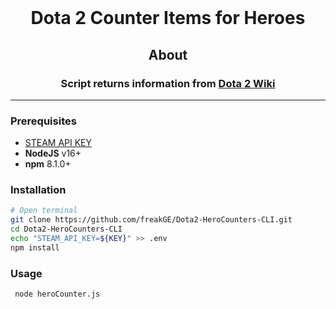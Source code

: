 <br>
<h1 align="center">Dota 2 Counter Items for Heroes</h1>

<h2 align="center">About</h2>
<h3 align="center">Script returns information from <a href="https://dota2.fandom.com/wiki/Dota_2_Wiki">Dota 2 Wiki</a> </h3>

---

### Prerequisites

- [STEAM API KEY](https://steamcommunity.com/dev)
- **NodeJS** v16+
- **npm** 8.1.0+

### Installation

```sh
# Open terminal
git clone https://github.com/freakGE/Dota2-HeroCounters-CLI.git
cd Dota2-HeroCounters-CLI
echo "STEAM_API_KEY=${KEY}" >> .env
npm install
```

### Usage

```sh
 node heroCounter.js
```
